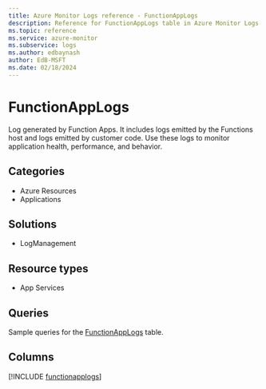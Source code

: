 ```yaml
---
title: Azure Monitor Logs reference - FunctionAppLogs
description: Reference for FunctionAppLogs table in Azure Monitor Logs.
ms.topic: reference
ms.service: azure-monitor
ms.subservice: logs
ms.author: edbaynash
author: EdB-MSFT
ms.date: 02/18/2024
---
```


# FunctionAppLogs

Log generated by Function Apps. It includes logs emitted by the Functions host and logs emitted by customer code. Use these logs to monitor application health, performance, and behavior.


## Categories

- Azure Resources
- Applications

## Solutions

- LogManagement

## Resource types

- App Services

## Queries

 Sample queries for the [FunctionAppLogs](../queries/functionapplogs.md) table.


## Columns
  
[!INCLUDE [functionapplogs](.././tables/includes/functionapplogs-include.md)]
